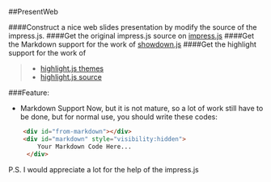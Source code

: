 ##PresentWeb

####Construct a nice web slides presentation by modify the source of the impress.js.
####Get the original impress.js source on [impress.js](https://github.com/bartaz/impress.js)
####Get the Markdown support for the work of [showdown.js](https://github.com/showdownjs/showdown)
####Get the highlight support for the work of 
>* [highlight.js themes](https://highlightjs.org/)
>* [highlight.js source](https://github.com/isagalaev/highlight.js)

###Feature:
* Markdown Support Now, but it is not mature, so a lot of work still have to be done, but for normal use, you should write these codes:

```html
	<div id="from-markdown"></div>
    <div id="markdown" style="visibility:hidden">
    	Your Markdown Code Here...
     </div>
```


P.S. I would appreciate a lot for the help of the impress.js